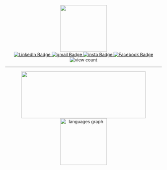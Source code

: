 <div id="header" align="center">
  <img src="https://media.giphy.com/media/2IudUHdI075HL02Pkk/giphy.gif" width="150"/>
</div>
<div id="badges" align="center">
  <a href="https://www.linkedin.com/in/ravindu-saputhanthri-344506286/">
    <img src="https://img.shields.io/badge/LinkedIn-blue?style=for-the-badge&logo=linkedin&logoColor=white" alt="LinkedIn Badge"/>
  </a>
  <a href="mailto:rravindur@gmail.com">
    <img src="https://img.shields.io/badge/gmail-red?style=for-the-badge&logo=gmail&logoColor=white" alt="gmail Badge"/>
  </a>
  <a href="https://www.instagram.com/__vind_de____/">
    <img src="https://img.shields.io/badge/Instagram-purple?style=for-the-badge&logo=instagram&logoColor=white" alt="insta Badge"/>
  </a>
  <a href="https://www.facebook.com/ravindu.deshan.1/">
    <img src="https://img.shields.io/badge/Facebook-blue?style=for-the-badge&logo=facebook&logoColor=white" alt="Facebook Badge"/>
  </a>
</div>
<div align="center">
  <img src="https://komarev.com/ghpvc/?username=ravinduWP&style=flat-square&color=blue" alt="view count"/>
</div>
<hr>
<div align="center">
  <img src="https://media.giphy.com/media/L8K62iTDkzGX6/giphy.gif" width="400" height="150"/>
</div>
<div align="center">
  <img src="https://github-readme-stats.vercel.app/api/top-langs?username=ravinduWP&locale=en&hide_title=false&layout=compact&card_width=320&langs_count=5&theme=dracula&hide_border=false" height="150" alt="languages graph"  />
</div>
